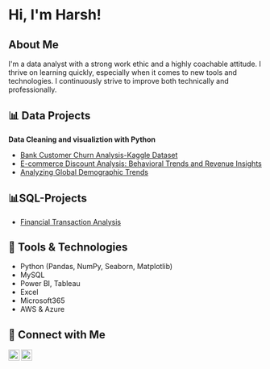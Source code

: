 <h1>Hi, I'm Harsh!<br/></h1>

<h2> About Me</h2>

I'm a data analyst with a strong work ethic and a highly coachable attitude. I thrive on learning quickly, especially when it comes to new tools and technologies. I continuously strive to improve both technically and professionally.

<h2>📊 Data Projects</h2>

<b>Data Cleaning and visualiztion with Python</b>
 -  [Bank Customer Churn Analysis-Kaggle Dataset](https://github.com/Sehrawatharsh/BankCustomerChurnAnalyisis)
 -  [E-commerce Discount Analysis: Behavioral Trends and Revenue Insights](https://github.com/Sehrawatharsh/EcomDiscountAnalysis)
 - [Analyzing Global Demographic Trends](https://github.com/Sehrawatharsh/GlobalTrends/tree/main)

## <b>📊SQL-Projects</b>
   - [Financial Transaction Analysis](https://github.com/Sehrawatharsh/FinancialTransactionAnalysis)

<h2>🧰 Tools & Technologies</h2>

- Python (Pandas, NumPy, Seaborn, Matplotlib)  
- MySQL  
- Power BI, Tableau  
- Excel
- Microsoft365
- AWS & Azure

<h2>🤝 Connect with Me</h2>

[<img align="left" alt="LinkedIn" width="22px" src="https://cdn.jsdelivr.net/npm/simple-icons@v3/icons/linkedin.svg" />](https://www.linkedin.com/in/Sehrawatharsh)
[<img align="left" alt="Email" width="22px" src="https://cdn.jsdelivr.net/npm/simple-icons@v3/icons/gmail.svg" />](mailto:hsehrawat.ind@gmail.com)

